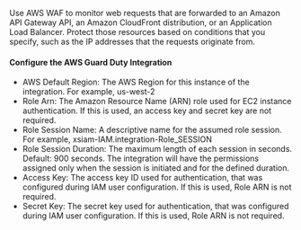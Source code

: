 Use AWS WAF to monitor web requests that are forwarded to an Amazon API Gateway API, an Amazon CloudFront distribution, or an Application Load Balancer. Protect those resources based on conditions that you specify, such as the IP addresses that the requests originate from.
#### Configure the AWS Guard Duty Integration
- AWS Default Region: The AWS Region for this instance of the integration. For example, us-west-2
- Role Arn: The Amazon Resource Name (ARN) role used for EC2 instance authentication. If this is used, an access key and secret key are not required.
- Role Session Name: A descriptive name for the assumed role session. For example, xsiam-IAM.integration-Role_SESSION
- Role Session Duration: The maximum length of each session in seconds. Default: 900 seconds. The integration will have the permissions assigned only when the session is initiated and for the defined duration.
- Access Key: The access key ID used for authentication, that was configured during IAM user configuration. If this is used, Role ARN is not required.
- Secret Key: The secret key used for authentication, that was configured during IAM user configuration. If this is used, Role ARN is not required.
